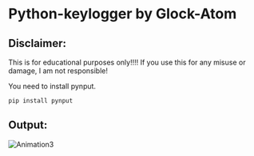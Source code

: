 # Python-keylogger by Glock-Atom

## Disclaimer:
This is for educational purposes only!!!!
If you use this for any misuse or damage, I am not responsible!

You need to install pynput.

`pip install pynput`

## Output:
![Animation3](https://user-images.githubusercontent.com/58397806/121400723-33e6c980-c958-11eb-8697-b0f540519981.gif)


